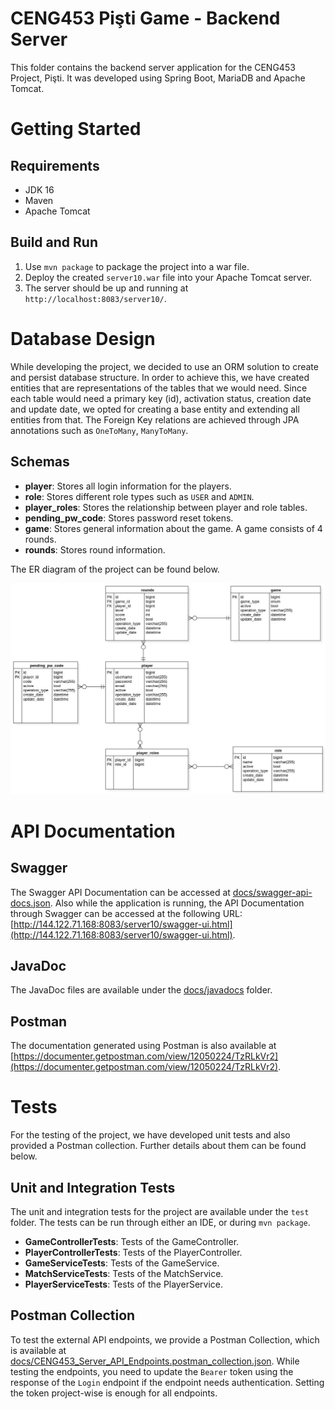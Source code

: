 # CENG453 Pişti Game - Backend Server 

This folder contains the backend server application for the CENG453 Project, Pişti. It was developed using Spring Boot, MariaDB and Apache Tomcat. 

# Getting Started

## Requirements

* JDK 16
* Maven
* Apache Tomcat

## Build and Run

1. Use `mvn package` to package the project into a war file. 
2. Deploy the created `server10.war` file into your Apache Tomcat server.
3. The server should be up and running at `http://localhost:8083/server10/`.

# Database Design 

While developing the project, we decided to use an ORM solution to create and persist database structure. In order to achieve this, we have created entities that are representations of the tables that we would need. Since each table would need a primary key (id), activation status, creation date and update date, we opted for creating a base entity and extending all entities from that. The Foreign Key relations are achieved through JPA annotations such as `OneToMany`, `ManyToMany`. 

## Schemas

* **player**: Stores all login information for the players.
* **role**: Stores different role types such as `USER` and `ADMIN`.
* **player_roles**: Stores the relationship between player and role tables.
* **pending_pw_code**: Stores password reset tokens.
* **game**: Stores general information about the game. A game consists of 4 rounds.
* **rounds**: Stores round information. 

The ER diagram of the project can be found below.

![ER Diagram](img/er.jpg)


# API Documentation

## Swagger 

The Swagger API Documentation can be accessed at [docs/swagger-api-docs.json](docs/swagger-api-docs.json). Also while the application is running, the API Documentation through Swagger can be accessed at the following URL: [http://144.122.71.168:8083/server10/swagger-ui.html](http://144.122.71.168:8083/server10/swagger-ui.html). 

## JavaDoc

The JavaDoc files are available under the [docs/javadocs](docs/javadocs) folder.

## Postman

The documentation generated using Postman is also available at [https://documenter.getpostman.com/view/12050224/TzRLkVr2](https://documenter.getpostman.com/view/12050224/TzRLkVr2).

 
# Tests

For the testing of the project, we have developed unit tests and also provided a Postman collection. Further details about them can be found below.

## Unit and Integration Tests

The unit and integration tests for the project are available under the `test` folder. The tests can be run through either an IDE, or during `mvn package`. 

* **GameControllerTests**: Tests of the GameController.
* **PlayerControllerTests**: Tests of the PlayerController.
* **GameServiceTests**: Tests of the GameService.
* **MatchServiceTests**: Tests of the MatchService.
* **PlayerServiceTests**: Tests of the PlayerService.


## Postman Collection 

To test the external API endpoints, we provide a Postman Collection, which is available at [docs/CENG453_Server_API_Endpoints.postman_collection.json](docs/CENG453_Server_API_Endpoints.postman_collection.json). While testing the endpoints, you need to update the `Bearer` token using the response of the `Login` endpoint if the endpoint needs authentication. Setting the token project-wise is enough for all endpoints.
